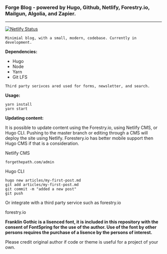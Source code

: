 ### **Forge Blog** - powered by Hugo, Github, Netlify, Forestry.io, Mailgun, Algolia, and Zapier.
---

[![Netlify Status](https://api.netlify.com/api/v1/badges/53da425e-12e2-49ca-b883-4aaeb3f09a87/deploy-status)](https://app.netlify.com/sites/forge-blog/deploys) 

```
Minimial blog, with a small, modern, codebase. Currently in development.
```

**Dependencies:**

- Hugo
- Node
- Yarn
- Git LFS

```
Third party serivces ared used for forms, newsletter, and search.
```

**Usage:**
```
yarn install
yarn start
```

**Updating content:** 

It is possible to update content using the Forestry.io, using Netlify CMS, or Hugo CLI. Pushing to the master branch or editing through a CMS will deploy the site using Netlify. Forestery.io has better mobile support then Hugo CMS if that is a consideration.

Netlify CMS

```
forgethepath.com/admin
```

Hugo CLI

```
hugo new articles/my-first-post.md
git add articles/my-first-post.md
git commit -m "added a new post"
git push
```

Or integrate with a third party service such as forestry.io 

forestry.io

**Franklin Gothic is a lisenced font, it is included in this repository with the consent of FontSpring for the use of the author.
Use of the font by other persons requires the purchase of a lisence by the persons of interest.**

Please credit original author if code or theme is useful for a project of your own.
